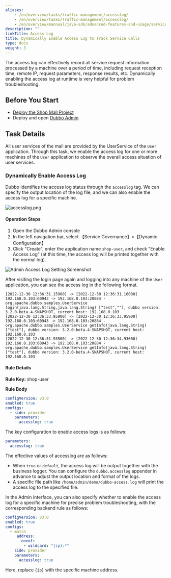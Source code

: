 ```yaml
---
aliases:
    - /en/overview/tasks/traffic-management/accesslog/
    - /en/overview/tasks/traffic-management/accesslog/
    - /en/overview/mannual/java-sdk/advanced-features-and-usage/service/accesslog/
description: ""
linkTitle: Access Log
title: Dynamically Enable Access Log to Track Service Calls
type: docs
weight: 3
---
```


The access log can effectively record all service request information processed by a machine over a period of time, including request reception time, remote IP, request parameters, response results, etc. Dynamically enabling the access log at runtime is very helpful for problem troubleshooting.

## Before You Start
* [Deploy the Shop Mall Project](../#deploying-the-mall-system)
* Deploy and open [Dubbo Admin](../../../reference-manual/architecture/)

## Task Details

All user services of the mall are provided by the UserService of the `User` application. Through this task, we enable the access log for one or more machines of the `User` application to observe the overall access situation of user services.

### Dynamically Enable Access Log

Dubbo identifies the access log status through the `accesslog` tag. We can specify the output location of the log file, and we can also enable the access log for a specific machine.

![accesslog.png](/imgs/v3/tasks/accesslog/accesslog1.png)

#### Operation Steps
1. Open the Dubbo Admin console
2. In the left navigation bar, select 【Service Governance】>【Dynamic Configuration】
3. Click "Create", enter the application name `shop-user`, and check "Enable Access Log" (at this time, the access log will be printed together with the normal log).

![Admin Access Log Setting Screenshot](/imgs/v3/tasks/accesslog/accesslog_admin.png)

After visiting the login page again and logging into any machine of the `User` application, you can see the access log in the following format.

```text
[2022-12-30 12:36:31.15900] -> [2022-12-30 12:36:31.16000] 192.168.0.103:60943 -> 192.168.0.103:20884 - org.apache.dubbo.samples.UserService login(java.lang.String,java.lang.String) ["test",""], dubbo version: 3.2.0-beta.4-SNAPSHOT, current host: 192.168.0.103
[2022-12-30 12:36:33.95900] -> [2022-12-30 12:36:33.95900] 192.168.0.103:60943 -> 192.168.0.103:20884 - org.apache.dubbo.samples.UserService getInfo(java.lang.String) ["test"], dubbo version: 3.2.0-beta.4-SNAPSHOT, current host: 192.168.0.103
[2022-12-30 12:36:31.93500] -> [2022-12-30 12:36:34.93600] 192.168.0.103:60943 -> 192.168.0.103:20884 - org.apache.dubbo.samples.UserService getInfo(java.lang.String) ["test"], dubbo version: 3.2.0-beta.4-SNAPSHOT, current host: 192.168.0.103
```

#### Rule Details

**Rule Key:** shop-user

**Rule Body**

```yaml
configVersion: v3.0
enabled: true
configs:
  - side: provider
    parameters:
      accesslog: true
```

The key configuration to enable access logs is as follows:

```yaml
parameters:
  accesslog: true
```

The effective values of accesslog are as follows:
* When `true` or `default`, the access log will be output together with the business logger. You can configure the `dubbo.accesslog` appender in advance to adjust the output location and format of the logs.
* A specific file path like `/home/admin/demo/dubbo-access.log` will print the access log to the specified file.

In the Admin interface, you can also specify whether to enable the access log for a specific machine for precise problem troubleshooting, with the corresponding backend rule as follows:

```yaml
configVersion: v3.0
enabled: true
configs:
  - match
     address:
       oneof:
        - wildcard: "{ip}:*"
    side: provider
    parameters:
      accesslog: true
```

Here, replace `{ip}` with the specific machine address.

